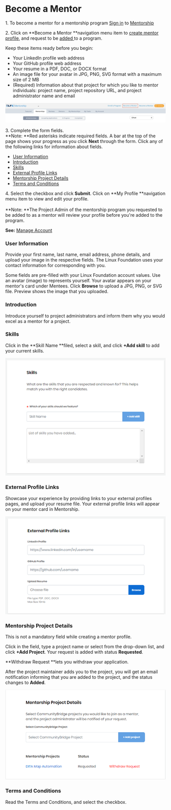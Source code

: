 # Become a Mentor

1\. To become a mentor for a mentorship program [Sign in](../../../sso/sign-in/) to [Mentorship](https://mentorship.lfx.linuxfoundation.org) 

2\. Click on **Become a Mentor **navigation menu item to [create mentor profile](./), and request to be [added ](request-to-be-added-to-a-program.md#to-apply-to-a-project)to a program.

Keep these items ready before you begin:

* Your LinkedIn profile web address
* Your GitHub profile web address
* Your resume in a PDF, DOC, or DOCX format
* An image file for your avatar in JPG, PNG, SVG format with a maximum size of 2 MB
* (Required) Information about that project for which you like to mentor individuals: project name, project repository URL, and project administrator name and email

![](<../../../.gitbook/assets/Become a Mentor.png>)

3\. Complete the form fields.\
**Note: **Red asterisks indicate required fields. A bar at the top of the page shows your progress as you click **Next** through the form. Click any of the following links for information about fields.

* [User Information](./#CreateaMentorProfile-MentorProfile)
* [Introduction](./#CreateaMentorProfile-Introduction)
* [Skills](./#CreateaMentorProfile-Skills)
* [External Profile Links](./#CreateaMentorProfile-ExternalProfileLinks)
* [Mentorship Project Details](./#CreateaMentorProfile-ProjectDetails)
* [Terms and Conditions](./#CreateaMentorProfile-TermsandConditions)

4\. Select the checkbox and click **Submit**. Click on **My Profile **navigation menu item to view and edit your profile.\
\
**Note: **The Project Admin of the mentorship program you requested to be added to as a mentor will review your profile before you're added to the program. 

**See:**  [Manage Account](../../mentees/manage-your-mentorship-profile.md)

### User Information <a href="createamentorprofile-mentorprofile" id="createamentorprofile-mentorprofile"></a>

Provide your first name, last name, email address, phone details, and upload your image in the respective fields. The Linux Foundation uses your contact information for corresponding with you.

Some fields are pre-filled with your Linux Foundation account values. Use an avatar (image) to represents yourself. Your avatar appears on your mentor's card under Mentees. Click **Browse** to upload a JPG, PNG, or SVG file. Preview shows the image that you uploaded.

### Introduction <a href="createamentorprofile-introduction" id="createamentorprofile-introduction"></a>

Introduce yourself to project administrators and inform them why you would excel as a mentor for a project.

### Skills <a href="createamentorprofile-skills" id="createamentorprofile-skills"></a>

Click in the **Skill Name **filed, select a skill, and click **+Add skill** to add your current skills.

![](<../../../.gitbook/assets/mentor skills.png>)

### External Profile Links <a href="createamentorprofile-externalprofilelinks" id="createamentorprofile-externalprofilelinks"></a>

Showcase your experience by providing links to your external profiles pages, and upload your resume file. Your external profile links will appear on your mentor card in Mentorship.

![](<../../../.gitbook/assets/external profile links.png>)

### Mentorship Project Details <a href="createamentorprofile-projectdetails" id="createamentorprofile-projectdetails"></a>

This is not a mandatory field while creating a mentor profile.

Click in the field, type a project name or select from the drop-down list, and click **+Add Project**. Your request is added with status **Requested**. 

**Withdraw Request **lets you withdraw your application.

After the project maintainer adds you to the project, you will get an email notification informing that you are added to the project, and the status changes to **Added**.

![](<../../../.gitbook/assets/mentorship project details (1).png>)

### Terms and Conditions <a href="createamentorprofile-termsandconditions" id="createamentorprofile-termsandconditions"></a>

Read the Terms and Conditions, and select the checkbox.
